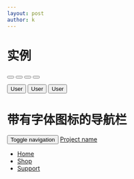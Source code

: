 ```yaml
---
layout: post
author: k
---
```

# 实例
<p>
    <button type="button" class="btn btn-default">
        <span class="glyphicon glyphicon-sort-by-attributes"></span>
    </button>
    <button type="button" class="btn btn-default">
        <span class="glyphicon glyphicon-sort-by-attributes-alt"></span>
    </button>
    <button type="button" class="btn btn-default">
        <span class="glyphicon glyphicon-sort-by-order"></span>
    </button>
    <button type="button" class="btn btn-default">
        <span class="glyphicon glyphicon-sort-by-order-alt"></span>
    </button>
</p>
<button type="button" class="btn btn-default btn-lg">
    <span class="glyphicon glyphicon-user"></span> User
</button>
<button type="button" class="btn btn-default btn-sm">
    <span class="glyphicon glyphicon-user"></span> User
</button>
<button type="button" class="btn btn-default btn-xs">
    <span class="glyphicon glyphicon-user"></span> User
</button>

# 带有字体图标的导航栏
<div class="navbar navbar-fixed-top navbar-inverse" role="navigation">
    <div class="container">
        <div class="navbar-header">
            <button type="button" class="navbar-toggle" data-toggle="collapse" data-target=".navbar-collapse">
                <span class="sr-only">Toggle navigation</span>
                <span class="icon-bar"></span>
                <span class="icon-bar"></span>
                <span class="icon-bar"></span>
            </button>
            <a class="navbar-brand" href="#">Project name</a>
        </div>
        <div class="collapse navbar-collapse">
            <ul class="nav navbar-nav">
                <li class="active">
                    <a href="#">
                        <span class="glyphicon glyphicon-home">Home</span></a>
                </li>
                <li>
                    <a href="#shop">
                        <span class="glyphicon glyphicon-shopping-cart">Shop</span></a>
                </li>
                <li>
                    <a href="#support">
                        <span class="glyphicon glyphicon-headphones">Support</span></a>
                </li>
            </ul>
        </div>
        <!-- /.nav-collapse -->
    </div>
    <!-- /.container -->
</div>
<!-- jQuery (Bootstrap 插件需要引入) -->
<script src="https://cdn.static.runoob.com/libs/jquery/2.1.1/jquery.min.js"></script>
<!-- 包含了所有编译插件 -->
<script src="https://cdn.static.runoob.com/libs/bootstrap/3.3.7/js/bootstrap.min.js"></script>
